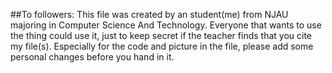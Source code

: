 ##To followers:
  This file was created by an student(me) from NJAU majoring in Computer Science And Technology.
  Everyone that wants to use the thing could use it, just to keep secret if the teacher finds that you cite my file(s).
  Especially for the code and picture in the file, please add some personal changes before you hand in it.

